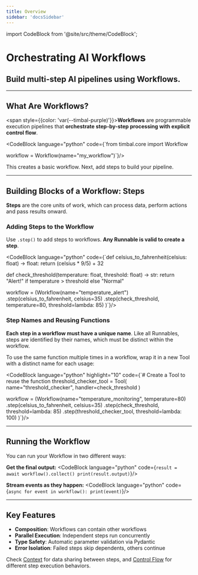 ```yaml
---
title: Overview
sidebar: 'docsSidebar'
---
```

import CodeBlock from '@site/src/theme/CodeBlock';

# Orchestrating AI Workflows

<h2 className="subtitle" style={{marginTop: '-17px', fontSize: '1.1rem', fontWeight: 'normal'}}>
Build multi-step AI pipelines using Workflows.
</h2>

---

## What Are Workflows?

<span style={{color: 'var(--timbal-purple)'}}><strong>Workflows</strong></span> are programmable execution pipelines that **orchestrate step-by-step processing with explicit control flow**.

<CodeBlock language="python" code={`from timbal.core import Workflow

workflow = Workflow(name="my_workflow")`}/>

This creates a basic workflow. Next, add steps to build your pipeline.

---

## Building Blocks of a Workflow: Steps
<strong>Steps</strong> are the core units of work, which can process data, perform actions and pass results onward.


### Adding Steps to the Workflow

Use `.step()` to add steps to workflows. **Any Runnable is valid to create a step**.

<CodeBlock language="python" code={`def celsius_to_fahrenheit(celsius: float) -> float:
    return (celsius * 9/5) + 32

def check_threshold(temperature: float, threshold: float) -> str:
    return "Alert!" if temperature > threshold else "Normal"
    
workflow = (Workflow(name="temperature_alert")
    .step(celsius_to_fahrenheit, celsius=35)
    .step(check_threshold, temperature=80, threshold=lambda: 85)
)`}/>


### Step Names and Reusing Functions

**Each step in a workflow must have a unique name**. Like all Runnables, steps are identified by their names, which must be distinct within the workflow.

To use the same function multiple times in a workflow, wrap it in a new Tool with a distinct name for each usage:

<CodeBlock language="python" highlight="10" code={`# Create a Tool to reuse the function
threshold_checker_tool = Tool(
    name="threshold_checker",
    handler=check_threshold
)

workflow = (Workflow(name="temperature_monitoring", temperature=80)
    .step(celsius_to_fahrenheit, celsius=35)
    .step(check_threshold, threshold=lambda: 85)
    .step(threshold_checker_tool, threshold=lambda: 100)
)`}/>

---

## Running the Workflow

You can run your Workflow in two different ways:

**Get the final output:**
<CodeBlock language="python" code={`result = await workflow().collect()
print(result.output)`}/>

**Stream events as they happen:**
<CodeBlock language="python" code={`async for event in workflow():
    print(event)`}/>


---

## Key Features
- **Composition**: Workflows can contain other workflows
- **Parallel Execution**: Independent steps run concurrently
- **Type Safety**: Automatic parameter validation via Pydantic
- **Error Isolation**: Failed steps skip dependents, others continue

Check [Context](/workflows/context.md) for data sharing between steps, and [Control Flow](/workflows/control_flow.md) for different step execution behaviors.



<style>{`
.cards-container {
  display: flex;
  gap: 1rem;
  margin: 1rem 0;
  flex-wrap: wrap;
}

.card {
  flex: 1;
  min-width: 300px;
  background: var(--ifm-background-color);
  border-radius: 8px;
  box-shadow: 0 2px 4px rgba(0,0,0,0.1);
  overflow: hidden;
}

.card-content {
  padding: 1.5rem;
}

.card-content h3 {
  color: var(--ifm-color-primary);
  margin-top: 0;
  margin-bottom: 1rem;
}

[data-theme='dark'] .card-content h3 {
  color: #9d7cff;
}

.card-content ul {
  list-style: disc;
  padding-left: 1.2em;
  margin: 0;
}

.card-content li {
  margin: 0.5rem 0;
}

.capabilities {
  display: flex;
  flex-direction: column;
  gap: 1.5rem;
  margin: 2rem 0;
}

.capability {
  display: flex;
  align-items: flex-start;
  gap: 1.5rem;
  padding: 1.5rem;
  background: var(--ifm-background-color);
  border-radius: 8px;
  box-shadow: 0 2px 4px rgba(0,0,0,0.1);
}

.capability-icon {
  font-size: 2rem;
  line-height: 1;
  flex-shrink: 0;
}

.capability-content {
  flex: 1;
}

.capability-content h3 {
  color: var(--ifm-font-color-base);
  margin-top: 0;
  margin-bottom: 0.5rem;
}

.capability-content p {
  margin: 0;
  line-height: 1.5;
}
`}</style>